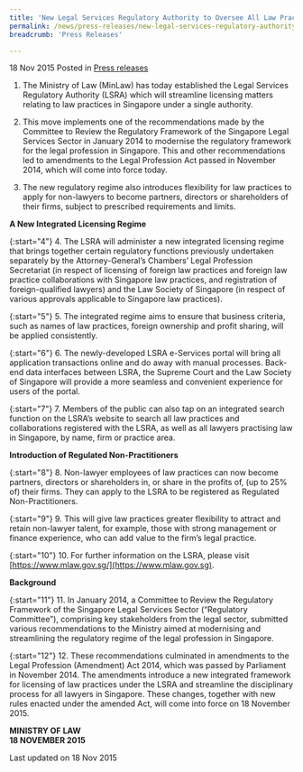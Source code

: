 ```yaml
---
title: 'New Legal Services Regulatory Authority to Oversee All Law Practices in Singapore'
permalink: /news/press-releases/new-legal-services-regulatory-authority-to-oversee-all-law-pract/
breadcrumb: 'Press Releases'

---
```



18 Nov 2015 Posted in [Press releases](/news/press-releases)


1. The Ministry of Law (MinLaw) has today established the Legal Services Regulatory Authority (LSRA) which will streamline licensing matters relating to law practices in Singapore under a single authority. 


2. This move implements one of the recommendations made by the Committee to Review the Regulatory Framework of the Singapore Legal Services Sector in January 2014 to modernise the regulatory framework for the legal profession in Singapore. This and other recommendations led to amendments to the Legal Profession Act passed in November 2014, which will come into force today. 


3. The new regulatory regime also introduces flexibility for law practices to apply for non-lawyers to become partners, directors or shareholders of their firms, subject to prescribed requirements and limits.

**A New Integrated Licensing Regime**

{:start="4"}
4. The LSRA will administer a new integrated licensing regime that brings together certain regulatory functions previously undertaken separately by the Attorney-General’s Chambers’ Legal Profession Secretariat (in respect of licensing of foreign law practices and foreign law practice collaborations with Singapore law practices, and registration of foreign-qualified lawyers) and the Law Society of Singapore (in respect of various approvals applicable to Singapore law practices). 

{:start="5"}
5. The integrated regime aims to ensure that business criteria, such as names of law practices, foreign ownership and profit sharing, will be applied consistently.

{:start="6"}
6. The newly-developed LSRA e-Services portal will bring all application transactions online and do away with manual processes. Back-end data interfaces between LSRA, the Supreme Court and the Law Society of Singapore will provide a more seamless and convenient experience for users of the portal. 

{:start="7"}
7. Members of the public can also tap on an integrated search function on the LSRA’s website to search all law practices and collaborations registered with the LSRA, as well as all lawyers practising law in Singapore, by name, firm or practice area.

**Introduction of Regulated Non-Practitioners**

{:start="8"}
8. Non-lawyer employees of law practices can now become partners, directors or shareholders in, or share in the profits of, (up to 25% of) their firms. They can apply to the LSRA to be registered as Regulated Non-Practitioners.  

{:start="9"}
9. This will give law practices greater flexibility to attract and retain non-lawyer talent, for example, those with strong management or finance experience, who can add value to the firm’s legal practice.

{:start="10"}
10. For further information on the LSRA, please visit [https://www.mlaw.gov.sg/](https://www.mlaw.gov.sg).

**Background**

{:start="11"}
11. In January 2014, a Committee to Review the Regulatory Framework of the Singapore Legal Services Sector (“Regulatory Committee”), comprising key stakeholders from the legal sector, submitted various recommendations to the Ministry aimed at modernising and streamlining the regulatory regime of the legal profession in Singapore. 

{:start="12"}
12. These recommendations culminated in amendments to the Legal Profession (Amendment) Act 2014, which was passed by Parliament in November 2014. The amendments introduce a new integrated framework for licensing of law practices under the LSRA and streamline the disciplinary process for all lawyers in Singapore. These changes, together with new rules enacted under the amended Act, will come into force on 18 November 2015.

**MINISTRY OF LAW**  
**18 NOVEMBER 2015**



<p class="right-side-updated">Last updated on 18 Nov 2015</p>


